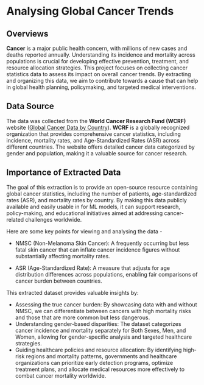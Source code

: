 # Analysing Global Cancer Trends



## Overviews

**Cancer** is a major public health concern, with millions of new cases and deaths reported annually. Understanding its incidence and mortality across populations is crucial for developing effective prevention, treatment, and resource allocation strategies. This project focuses on collecting cancer statistics data to assess its impact on overall cancer trends. By extracting and organizing this data, we aim to contribute towards a cause that can help in global health planning, policymaking, and targeted medical interventions.


## Data Source
The data was collected from the **World Cancer Research Fund (WCRF)** website ([Global Cancer Data by Country](https://www.wcrf.org/preventing-cancer/cancer-statistics/global-cancer-data-by-country/)). **WCRF** is a globally recognized organization that provides comprehensive cancer statistics, including incidence, mortality rates, and Age-Standardized Rates (ASR) across different countries. The website offers detailed cancer data categorized by gender and population, making it a valuable source for cancer research.



## Importance of Extracted Data

The goal of this extraction is to provide an open-source resource containing global cancer statistics, including the number of patients, age-standardized rates (ASR), and mortality rates by country. By making this data publicly available and easily usable in for ML models, it can support research, policy-making, and educational initiatives aimed at addressing cancer-related challenges worldwide.

Here are some key points for viewing and analysing the data - 

* NMSC (Non-Melanoma Skin Cancer): A frequently occurring but less fatal skin cancer that can inflate cancer incidence figures without substantially affecting mortality rates.

* ASR (Age-Standardized Rate): A measure that adjusts for age distribution differences across populations, enabling fair comparisons of cancer burden between countries.


This extracted dataset provides valuable insights by:

*	Assessing the true cancer burden: By showcasing data with and without NMSC, we can differentiate between cancers with high mortality risks and those that are more common but less dangerous.
*	Understanding gender-based disparities: The dataset categorizes cancer incidence and mortality separately for Both Sexes, Men, and Women, allowing for gender-specific analysis and targeted healthcare strategies.
*	Guiding healthcare policies and resource allocation: By identifying high-risk regions and mortality patterns, governments and healthcare organizations can prioritize early detection programs, optimize treatment plans, and allocate medical resources more effectively to combat cancer mortality worldwide.
